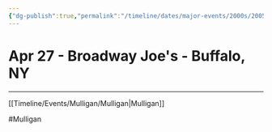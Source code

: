 ```yaml
---
{"dg-publish":true,"permalink":"/timeline/dates/major-events/2000s/2005-04-27-120000/","dgHomeLink":true,"dgPassFrontmatter":false}
---
```


# **Apr 27 - Broadway Joe's - Buffalo, NY**


---

[[Timeline/Events/Mulligan/Mulligan|Mulligan]]

#Mulligan 